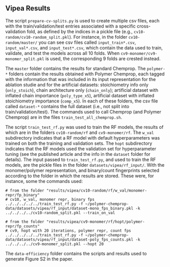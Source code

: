 ## Vipea Results

The script `prepare-cv-splits.py` is used to create multiple csv files, each with the train/validation/test entries associated with a specific cross-validation fold, as defined by the indices in a pickle file (e.g., `cv10-random/cv10-random_split.pkl`). For instance, in the folder `cv10-random/master/` you can see csv files called `input_train*.csv`, `input_val*.csv`, and `input_test*.csv`, which contain the data used to train, validate, and test the models across all 10 folds. When `cv9-monomer/cv9-monomer_split.pkl` is used, the corresponding 9 folds are crested instead.

The `master` folder contains the results for standard Chemprop. The `polymer-*` folders contain the results obtained with Polymer Chemprop, each tagged with the information that was included in its input representation for the ablation studie and for the artificial datasets: stoichiometry info only (`only_stoich`), chain architecture only (`chain_only`); artificial dataset with inflated chain importance (`poly_type_x5`), artificial dataset with inflated stoichiometry importance (`comp_x5`). In each of these folders, the csv file called `dataset-*` contains the full dataset (i.e., not split into train/validation/test). The commands used to call Chemprop (and Polymer Chemprop) are in the files `train_test_all_chemprop.sh`.

The script `train_test_rf.py` was used to train the RF models, the results of which are in the folders `cv10-random/rf` and `cv9-monomer/rf`. The `w_val` subdirectory indicates that a RF model with default hyperparameters was trained on both the training and validation sets. The `hopt` subdirectory indicates that the RF models used the validation set for hyperparameter tuning (see the published article and the info in the `dataset` folder for details). The input passed to `train_test_rf.py`, and used to train the RF models, are the pickle files in the folder `datasets/vipea/rf_input/`. With the monomer/polymer representation, and binary/count fingerprints selected according to the folder in which the results are stored. These were, for instance, some the commands used:

```
# from the folder "results/vipea/cv10-random/rf/w_val/monomer-repr/fp_binary"
# cv10, w_val, monomer repr, binary fps
../../../../../train_test_rf.py -f ~/polymer-chemprop-data/datasets/vipea/rf_input/dataset-mono_fps_binary.pkl -k ../../../../cv10-random_split.pkl --train_on_val

# from the folder "results/vipea/cv9-monomer/rf/hopt/polymer-repr/fp_counts"
# cv9, hopt with 20 iterations, polymer repr, count fps
../../../../../train_test_rf.py -f ~/polymer-chemprop-data/datasets/vipea/rf_input/dataset-poly_fps_counts.pkl -k ../../../../cv9-monomer_split.pkl --hopt 20
```

The `data-efficiency` folder contains the scripts and results used to generate Figure S2 in the paper.